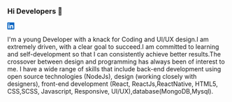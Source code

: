 ### Hi Developers 👋
<a href="#">
<img src="data:image/svg+xml,%3Csvg xmlns='http://www.w3.org/2000/svg' xmlns:xlink='http://www.w3.org/1999/xlink' aria-hidden='true' focusable='false' width='1em' height='1em' style='-ms-transform: rotate(360deg); -webkit-transform: rotate(360deg); transform: rotate(360deg);' preserveAspectRatio='xMidYMid meet' viewBox='0 0 256 256'%3E%3Cpath d='M218.123 218.127h-37.931v-59.403c0-14.165-.253-32.4-19.728-32.4c-19.756 0-22.779 15.434-22.779 31.369v60.43h-37.93V95.967h36.413v16.694h.51a39.907 39.907 0 0 1 35.928-19.733c38.445 0 45.533 25.288 45.533 58.186l-.016 67.013zM56.955 79.27c-12.157.002-22.014-9.852-22.016-22.009c-.002-12.157 9.851-22.014 22.008-22.016c12.157-.003 22.014 9.851 22.016 22.008A22.013 22.013 0 0 1 56.955 79.27m18.966 138.858H37.95V95.967h37.97v122.16zM237.033.018H18.89C8.58-.098.125 8.161-.001 18.471v219.053c.122 10.315 8.576 18.582 18.89 18.474h218.144c10.336.128 18.823-8.139 18.966-18.474V18.454c-.147-10.33-8.635-18.588-18.966-18.453' fill='%230A66C2'/%3E%3Crect x='0' y='0' width='256' height='256' fill='rgba(0, 0, 0, 0)' /%3E%3C/svg%3E">
  </a>  

I'm a young Developer with a knack for Coding and UI/UX design.I am extremely driven, with a clear goal to succeed.I am committed to learning and self-development so that I can consistently achieve better results.The crossover between design and programming has always been of interest to me. I have a wide range of skills that include back-end development using open source technologies (NodeJs), design (working closely with designers), front-end development (React, ReactJs,ReactNative, HTML5, CSS,SCSS, Javascript, Responsive, UI/UX),database(MongoDB,Mysql).
